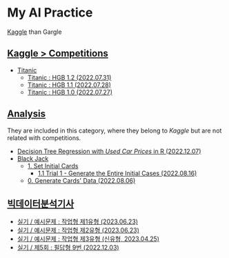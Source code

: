 # My AI Practice

[Kaggle](https://www.kaggle.com/kangrokkim) than Gargle


## [Kaggle > Competitions](/Kaggle/Competitions)

- [Titanic](Kaggle/Competitions/Titanic#kaggle--competitions)
  - [Titanic : HGB 1.2 (2022.07.31)](Kaggle/Competitions/Titanic#titanic--hgb-12-20220731)
  - [Titanic : HGB 1.1 (2022.07.28)](Kaggle/Competitions/Titanic#titanic--hgb-11-20220728)
  - [Titanic : HGB 1.0 (2022.07.27)](Kaggle/Competitions/Titanic#titanic--hgb-10-20220727)


## [Analysis](/Kaggle/Analysis/)

  They are included in this category, where they belong to *Kaggle* but are not related with competitions.

  - [Decision Tree Regression with *Used Car Prices* in R (2022.12.07)](./Kaggle/Analysis/CarPrice/)
  - [Black Jack](/BlackJack)
    - [1. Set Initial Cards](BlackJack#1-set-initial-cards)
      - [1.1 Trial 1 - Generate the Entire Initial Cases (2022.08.16)](BlackJack#11-trial-1---generate-the-entire-initial-cases-20220816)
    - [0. Generate Cards' Data (2022.08.06)](BlackJack#0-generate-cards-data-20220806)


## [빅데이터분석기사](/BAE/)

  - [실기 / 예시문제 : 작업형 제1유형 (2023.06.23)](./BAE/README.md#실기--예시문제--작업형-제1유형-20230623)
  - [실기 / 예시문제 : 작업형 제2유형 (2023.06.23)](./BAE/README.md#실기--예시문제--작업형-제2유형-20230623)
  - [실기 / 예시문제 : 작업형 제3유형 (신유형, 2023.04.25)](./BAE/README.md#실기--예시문제--작업형-제3유형-신유형-20230425)
  - [실기 / 제5회 : 필답형 9번 (2022.12.03)](./BAE/README.md#실기--제5회--필답형-9번-20221203)